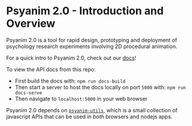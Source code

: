 # Psyanim 2.0 - Introduction and Overview

Psyanim 2.0 is a tool for rapid design, prototyping and deployment of psychology research experiments involving 2D procedural animation.

For a quick intro to Psyanim 2.0, check out our [docs](https://thefinnlab.github.io/psyanim-docs)!

To view the API docs from this repo:

- First build the docs with: `npm run docs-build`
- Then start a server to host the docs locally on port `5000` with: `npm run docs-serve`
- Then navigate to `localhost:5000` in your web browser

Psyanim 2.0 depends on [`psyanim-utils`](https://github.com/thefinnlab/psyanim-utils), which is a small collection of javascript APIs that can be used in *both* browsers and nodejs apps.